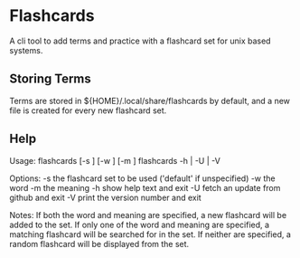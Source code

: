 # Flashcards
A cli tool to add terms and practice with a flashcard set for unix based systems.

## Storing Terms
Terms are stored in ${HOME}/.local/share/flashcards by default, and a new file is created for every new flashcard set.

## Help
Usage:
    flashcards [-s <set>] [-w <word>] [-m <meaning>]
    flashcards -h | -U | -V

Options:
    -s the flashcard set to be used ('default' if unspecified)
    -w the word
    -m the meaning
    -h show help text and exit
    -U fetch an update from github and exit
    -V print the version number and exit

Notes:
    If both the word and meaning are specified, a new flashcard will be added to the set.
    If only one of the word and meaning are specified, a matching flashcard will be searched for in the set.
    If neither are specified, a random flashcard will be displayed from the set.
